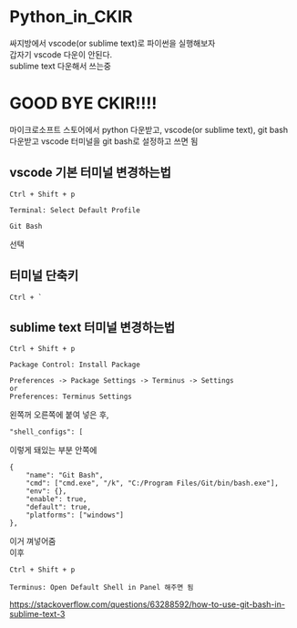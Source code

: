 # Python_in_CKIR
싸지방에서 vscode(or sublime text)로 파이썬을 실행해보자  
갑자기 vscode 다운이 안된다.  
sublime text 다운해서 쓰는중  
  
  
# GOOD BYE CKIR!!!!
  
  
  
  
  
  
  
  
  
  
  
마이크로소프트 스토어에서 python 다운받고, vscode(or sublime text), git bash 다운받고 vscode 터미널을 git bash로 설정하고 쓰면 됨  

## vscode 기본 터미널 변경하는법  
```
Ctrl + Shift + p
```
```
Terminal: Select Default Profile
```
```
Git Bash
```
선택  


## 터미널 단축키
```
Ctrl + `  
```
  
## sublime text 터미널 변경하는법
```
Ctrl + Shift + p
```
```
Package Control: Install Package
```
```
Preferences -> Package Settings -> Terminus -> Settings
or
Preferences: Terminus Settings
```
왼쪽꺼 오른쪽에 붙여 넣은 후,
```
"shell_configs": [
```
이렇게 돼있는 부분 안쪽에
```
{
    "name": "Git Bash",
    "cmd": ["cmd.exe", "/k", "C:/Program Files/Git/bin/bash.exe"],
    "env": {},
    "enable": true,
    "default": true,
    "platforms": ["windows"]
},
```
이거 껴넣어줌  
이후  
```
Ctrl + Shift + p
```
```
Terminus: Open Default Shell in Panel 해주면 됨
```
<https://stackoverflow.com/questions/63288592/how-to-use-git-bash-in-sublime-text-3>
